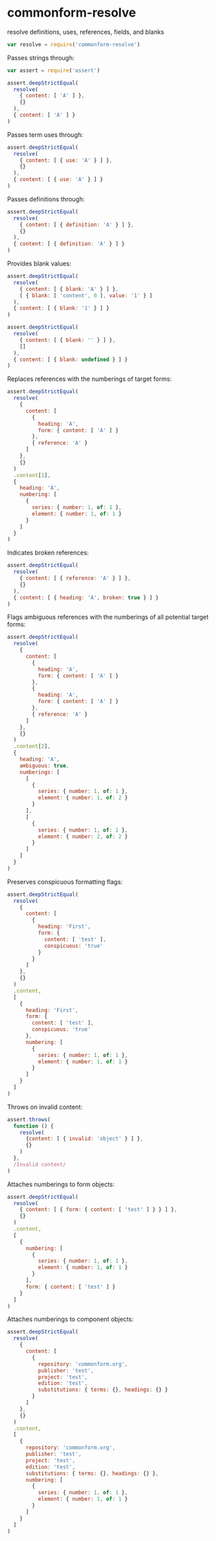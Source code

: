 # commonform-resolve

resolve definitions, uses, references, fields, and blanks

```javascript
var resolve = require('commonform-resolve')
```

Passes strings through:

```javascript
var assert = require('assert')

assert.deepStrictEqual(
  resolve(
    { content: [ 'A' ] },
    {}
  ),
  { content: [ 'A' ] }
)
```

Passes term uses through:

```javascript
assert.deepStrictEqual(
  resolve(
    { content: [ { use: 'A' } ] },
    {}
  ),
  { content: [ { use: 'A' } ] }
)
```

Passes definitions through:

```javascript
assert.deepStrictEqual(
  resolve(
    { content: [ { definition: 'A' } ] },
    {}
  ),
  { content: [ { definition: 'A' } ] }
)
```

Provides blank values:

```javascript
assert.deepStrictEqual(
  resolve(
    { content: [ { blank: 'A' } ] },
    [ { blank: [ 'content', 0 ], value: '1' } ]
  ),
  { content: [ { blank: '1' } ] }
)

assert.deepStrictEqual(
  resolve(
    { content: [ { blank: '' } ] },
    []
  ),
  { content: [ { blank: undefined } ] }
)
```

Replaces references with the numberings of target forms:

```javascript
assert.deepStrictEqual(
  resolve(
    {
      content: [
        {
          heading: 'A',
          form: { content: [ 'A' ] }
        },
        { reference: 'A' }
      ]
    },
    {}
  )
  .content[1],
  {
    heading: 'A',
    numbering: [
      {
        series: { number: 1, of: 1 },
        element: { number: 1, of: 1 }
      }
    ]
  }
)
```

Indicates broken references:

```javascript
assert.deepStrictEqual(
  resolve(
    { content: [ { reference: 'A' } ] },
    {}
  ),
  { content: [ { heading: 'A', broken: true } ] }
)
```

Flags ambiguous references with the numberings of all potential target forms:

```javascript
assert.deepStrictEqual(
  resolve(
    {
      content: [
        {
          heading: 'A',
          form: { content: [ 'A' ] }
        },
        {
          heading: 'A',
          form: { content: [ 'A' ] }
        },
        { reference: 'A' }
      ]
    },
    {}
  )
  .content[2],
  {
    heading: 'A',
    ambiguous: true,
    numberings: [
      [
        {
          series: { number: 1, of: 1 },
          element: { number: 1, of: 2 }
        }
      ],
      [
        {
          series: { number: 1, of: 1 },
          element: { number: 2, of: 2 }
        }
      ]
    ]
  }
)
```

Preserves conspicuous formatting flags:

```javascript
assert.deepStrictEqual(
  resolve(
    {
      content: [
        {
          heading: 'First',
          form: {
            content: [ 'test' ],
            conspicuous: 'true'
          }
        }
      ]
    },
    {}
  )
  .content,
  [
    {
      heading: 'First',
      form: {
        content: [ 'test' ],
        conspicuous: 'true'
      },
      numbering: [
        {
          series: { number: 1, of: 1 },
          element: { number: 1, of: 1 }
        }
      ]
    }
  ]
)
```

Throws on invalid content:

```javascript
assert.throws(
  function () {
    resolve(
      {content: [ { invalid: 'object' } ] },
      {}
    )
  },
  /Invalid content/
)
```

Attaches numberings to form objects:

```javascript
assert.deepStrictEqual(
  resolve(
    { content: [ { form: { content: [ 'test' ] } } ] },
    {}
  )
  .content,
  [
    {
      numbering: [
        {
          series: { number: 1, of: 1 },
          element: { number: 1, of: 1 }
        }
      ],
      form: { content: [ 'test' ] }
    }
  ]
)
```

Attaches numberings to component objects:

```javascript
assert.deepStrictEqual(
  resolve(
    {
      content: [
        {
          repository: 'commonform.org',
          publisher: 'test',
          project: 'test',
          edition: 'test',
          substitutions: { terms: {}, headings: {} }
        }
      ]
    },
    {}
  )
  .content,
  [
    {
      repository: 'commonform.org',
      publisher: 'test',
      project: 'test',
      edition: 'test',
      substitutions: { terms: {}, headings: {} },
      numbering: [
        {
          series: { number: 1, of: 1 },
          element: { number: 1, of: 1 }
        }
      ]
    }
  ]
)
```
